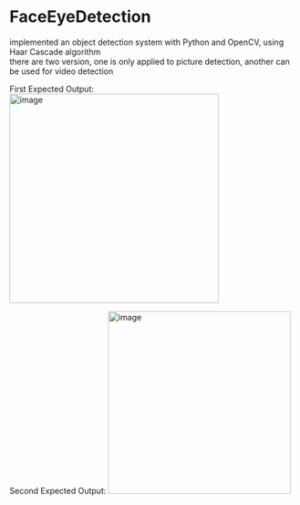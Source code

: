 # FaceEyeDetection
implemented an object detection system with Python and OpenCV, using Haar Cascade algorithm  
there are two version, one is only applied to picture detection, another can be used for video detection  

First Expected Output:   
<img width="367" alt="image" src="https://github.com/JerryTseee/FaceEyeDetection/assets/126223772/daa38e2a-ca63-4e52-865f-4a4d81d24fa7">

Second Expected Output:
<img width="320" alt="image" src="https://github.com/JerryTseee/FaceEyeDetection/assets/126223772/0f1777c2-f71b-488f-a307-80a4c67bd723">
